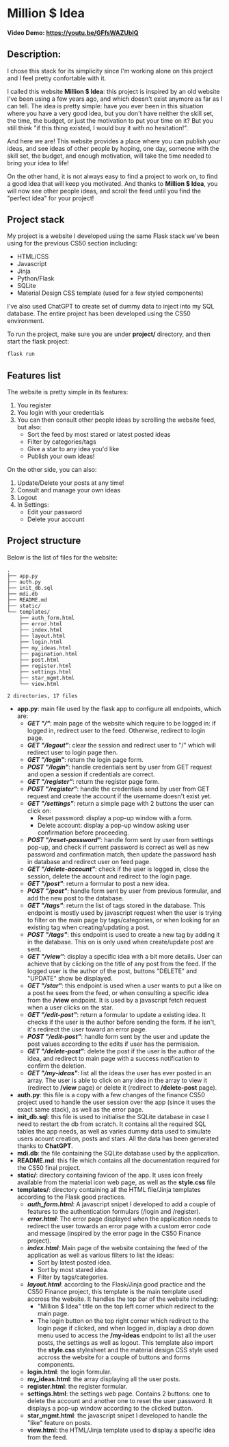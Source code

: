 # Million $ Idea
#### Video Demo:  https://youtu.be/GFfsWAZUblQ

## Description:
I chose this stack for its simplicity since I'm working alone on this project and I feel pretty confortable with it.

I called this website **Million $ Idea**: this project is inspired by an old website I've been using a few years ago, and which doesn't exist anymore as far as I can tell.
The idea is pretty simple: have you ever been in this situation where you have a very good idea, but you don't have neither the skill set, the time, the budget, or just the motivation to put your time on it? But you still think "if this thing existed, I would buy it with no hesitation!".

And here we are! This website provides a place where you can publish your ideas, and see ideas of other people by hoping, one day, someone with the skill set, the budget, and enough motivation, will take the time needed to bring your idea to life!

On the other hand, it is not always easy to find a project to work on, to find a good idea that will keep you motivated. And thanks to **Million $ Idea**, you will now see other people ideas, and scroll the feed until you find the "perfect idea" for your project!

## Project stack
My project is a website I developed using the same Flask stack we've been using for the previous CS50 section including:
- HTML/CSS
- Javascript
- Jinja
- Python/Flask
- SQLite
- Material Design CSS template (used for a few styled components)

I've also used ChatGPT to create set of dummy data to inject into my SQL database.
The entire project has been developed using the CS50 environment.

To run the project, make sure you are under **project/** directory, and then start the flask project:
```bash
flask run
```

## Features list
The website is pretty simple in its features:
1. You register
2. You login with your credentials
3. You can then consult other people ideas by scrolling the website feed, but also:
    - Sort the feed by most stared or latest posted ideas
    - Filter by categories/tags
    - Give a star to any idea you'd like
    - Publish your own ideas!

On the other side, you can also:
1. Update/Delete your posts at any time!
2. Consult and manage your own ideas
3. Logout
4. In Settings:
    - Edit your password
    - Delete your account

## Project structure
Below is the list of files for the website:
```
.
├── app.py
├── auth.py
├── init_db.sql
├── mdi.db
├── README.md
├── static/
└── templates/
    ├── auth_form.html
    ├── error.html
    ├── index.html
    ├── layout.html
    ├── login.html
    ├── my_ideas.html
    ├── pagination.html
    ├── post.html
    ├── register.html
    ├── settings.html
    ├── star_mgmt.html
    └── view.html

2 directories, 17 files
```

- **app.py**:  main file used by the flask app to configure all endpoints, which are:
    - ***GET "/"***: main page of the website which require to be logged in: if logged in, redirect user to the feed. Otherwise, redirect to login page.
    - ***GET "/logout"***: clear the session and redirect user to "/" which will redirect user to login page then.
    - ***GET "/login"***: return the login page form.
    - ***POST "/login"***: handle credentials sent by user from GET request and open a session if credentials are correct.
    - ***GET "/register"***: return the register page form.
    - ***POST "/register"***: handle the credentials send by user from GET request and create the account if the username doesn't exist yet.
    - ***GET "/settings"***: return a simple page with 2 buttons the user can click on:
        -  Reset password: display a pop-up window with a form.
        -  Delete account: display a pop-up window asking user confirmation before proceeding.
    - ***POST "/reset-password"***: handle form sent by user from settings pop-up, and check if current password is correct as well as new password and confirmation match, then update the password hash in database and redirect user on feed page.
    - ***GET "/delete-account"***: check if the user is logged in, close the session, delete the account and redirect to the login page.
    - ***GET "/post"***: return a formular to post a new idea.
    - ***POST "/post"***: handle form sent by user from previous formular, and add the new post to the database.
    - ***GET "/tags"***: return the list of tags stored in the database. This endpoint is mostly used by javascript request when the user is trying to filter on the main page by tags/categories, or when looking for an existing tag when creating/updating a post.
    - ***POST "/tags"***: this endpoint is used to create a new tag by adding it in the database. This on is only used when create/update post are sent.
    - ***GET "/view"***: display a specific idea with a bit more details. User can achieve that by clicking on the title of any post from the feed. If the logged user is the author of the post, buttons "DELETE" and "UPDATE" show be displayed.
    - ***GET "/star"***: this endpoint is used when a user wants to put a like on a post he sees from the feed, or when consulting a specific idea from the **/view** endpoint. It is used by a javascript fetch request when a user clicks on the star.
    - ***GET "/edit-post"***: return a formular to update a existing idea. It checks if the user is the author before sending the form. If he isn't, it's redirect the user toward an error page.
    - ***POST "/edit-post"***: handle form sent by the user and update the post values according to the edits if user has the permission.
    - ***GET "/delete-post"***: delete the post if the user is the author of the idea, and redirect to main page with a success notification to confirm the deletion.
    - ***GET "/my-ideas"***: list all the ideas the user has ever posted in an array. The user is able to click on any idea in the array to view it (redirect to **/view** page) or delete it (redirect to **/delete-post** page).
- **auth.py**: this file is a copy with a few changes of the finance CS50 project used to handle the user session over the app (since it uses the exact same stack), as well as the error page.
- **init_db.sql**: this file is used to initialise the SQLite database in case I need to restart the db from scratch. It contains all the required SQL tables the app needs, as well as varies dummy data used to simulate users acount creation, posts and stars. All the data has been generated thanks to **ChatGPT**.
- **mdi.db**: the file containing the SQLite database used by the application.
- **README.md**: this file which contains all the documentation required for the CS50 final project.
- **static/**: directory containing favicon of the app. It uses icon freely available from the material icon web page, as well as the **style.css** file
- **templates/**: directory containing all the HTML file/Jinja templates according to the Flask good practices.
    - ***auth_form.html***: A javascript snipet I developed to add a couple of features to the authentication formulars (/login and /register).
    - ***error.html***: The error page displayed when the application needs to redirect the user towards an error page with a custom error code and message (inspired by the error page in the CS50 Finance project).
    - ***index.html***: Main page of the website containing the feed of the application as well as various filters to list the ideas:
        - Sort by latest posted idea.
        - Sort by most stared idea.
        - Filter by tags/categories.
    - ***layout.html***: according to the Flask/Jinja good practice and the CS50 Finance project, this template is the main template used accross the website. It handles the top bar of the website including:
        - "Million $ Idea" title on the top left corner which redirect to the main page.
        - The login button on the top right corner which redirect to the login page if clicked, and when logged in, display a drop down menu used to access the **/my-ideas** endpoint to list all the user posts, the settings as well as logout.
    This template also import the **style.css** stylesheet and the material design CSS style used accross the website for a couple of buttons and forms components.
    - **login.html**: the login formular.
    - **my_ideas.html**: the array displaying all the user posts.
    - **register.html**: the register formular.
    - **settings.html**: the settings web page. Contains 2 buttons: one to delete the account and another one to reset the user password. It displays a pop-up window according to the clicked button.
    - **star_mgmt.html**: the javascript snipet I developed to handle the "like" feature on posts.
    - **view.html**: the HTML/Jinja template used to display a specific idea from the feed.
